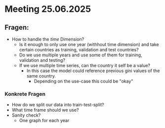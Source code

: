 # Meeting 25.06.2025

## Fragen:

- How to handle the *time* Dimension?
    - Is it enough to only use one year (withhout time dimension) and take certain countries as training, validation and test countries?
    - Do we use multiple years and use some of them for training, validation and testing?
    - If we use multiple time series, can the country it self be a value?
        - In this case the model could reference previous gini values of the same country.
            - Depending on the use-case this could be "okay"





### Konkrete Fragen

- How do we split our data into train-test-split?
- What time frame should we use?
- Sanity check?
    - One graph for each year

    